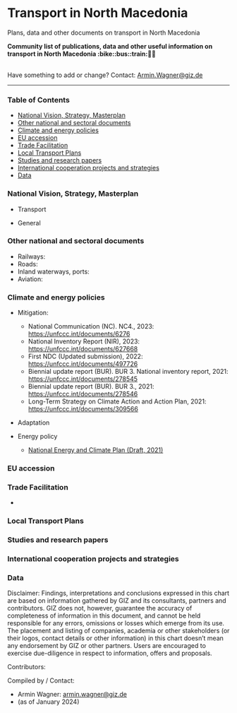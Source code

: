 # Transport in North Macedonia
Plans, data and other documents on transport in North Macedonia

<b> 
Community list of publications, data and other useful information on transport in North Macedonia :bike::bus::train:🌳🚊
</b><br><br>

Have something to add or change? Contact: Armin.Wagner@giz.de

------------------------------

### Table of Contents

- [National Vision, Strategy, Masterplan](#National-Vision-Strategy-Masterplan)
- [Other national and sectoral documents](#other-national-sectoral-documents) 
- [Climate and energy policies](#climate-energy-policies) 
- [EU accession](#eu-accession)
- [Trade Facilitation](#trade-facilitation)  
- [Local Transport Plans](#local-transport-plans) 
- [Studies and research papers](#studies-research) 
- [International cooperation projects and strategies](#International-cooperation) 
- [Data](#data) 

  
### National Vision, Strategy, Masterplan <a name="national-vision-strategy-masterplan"></a> 

- Transport

- General


### Other national and sectoral documents <a name="other-national-sectoral-documents"></a> 

- Railways:
- Roads:
- Inland waterways, ports:
- Aviation:

### Climate and energy policies <a name="climate-energy-policies"></a> 

- Mitigation:
     - National Communication (NC). NC4., 2023: https://unfccc.int/documents/6276
     - National Inventory Report (NIR), 2023: https://unfccc.int/documents/627668
     - First NDC (Updated submission), 2022: https://unfccc.int/documents/497726
     - Biennial update report (BUR). BUR 3. National inventory report, 2021: https://unfccc.int/documents/278545
     - Biennial update report (BUR). BUR 3., 2021: https://unfccc.int/documents/278546
     - Long-Term Strategy on Climate Action and Action Plan, 2021: https://unfccc.int/documents/309566 
      
- Adaptation
   

- Energy policy 
    - [National Energy and Climate Plan (Draft, 2021)](https://www.energy-community.org/implementation/package/NECP.html)     


### EU accession <a name="eu-accession"></a> 



### Trade Facilitation <a name="trade-facilitation"></a> 

- 

### Local Transport Plans <a name="local-transport-plans"></a>  



### Studies and research papers <a name="studies-research"></a> 



### International cooperation projects and strategies <a name="international-cooperation"></a> 



### Data <a name="data"></a>




Disclaimer: Findings, interpretations and conclusions expressed in this chart are based on information gathered by GIZ and its consultants, partners and contributors. GIZ does not, however, guarantee the accuracy of completeness of information in this document, and cannot be held responsible for any errors, omissions or losses which emerge from its use. The placement and listing of companies, academia or other stakeholders (or their logos, contact details or other information) in this chart doesn’t mean any endorsement by GIZ or other partners. Users are encouraged to exercise due-diligence in respect to information, offers and proposals.


Contributors:


Compiled by / Contact:
- Armin Wagner: armin.wagner@giz.de
- (as of January 2024)
